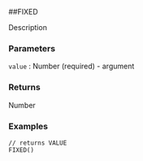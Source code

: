 ##FIXED

Description

### Parameters
`value` : Number (required) - argument

### Returns
Number

### Examples
```
// returns VALUE
FIXED()
```
